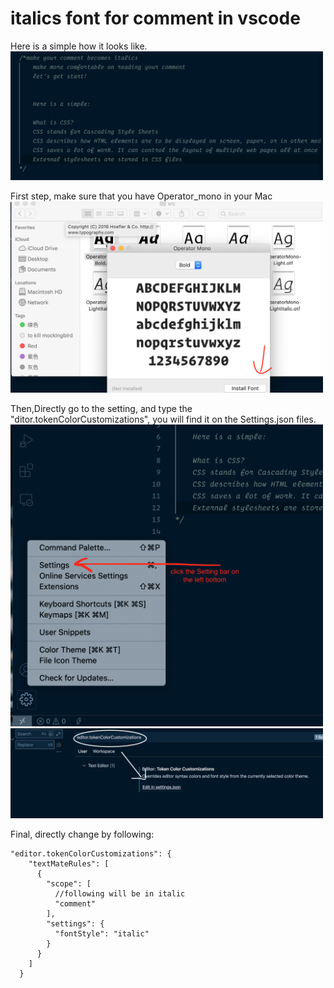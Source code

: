 # italics font for comment in vscode 

Here is a simple how it looks like.
<img src="Image/Simple.png" alt="simple" width="500px" >

First step, make sure that you have Operator_mono in your Mac
<img src="Image/installFont.png" alt="installFont" width="500px">

Then,Directly go to the setting, and type the "ditor.tokenColorCustomizations", you will find it on the Settings.json files.
<img src="Image/setting.png" alt="setting" width="500px">
<img src="Image/setting1.png" alt="setting1" width="500px">

Final, directly change by following:
```
"editor.tokenColorCustomizations": {
    "textMateRules": [
      {
        "scope": [
          //following will be in italic
          "comment"
        ],
        "settings": {
          "fontStyle": "italic"
        }
      }
    ]
  }
```


